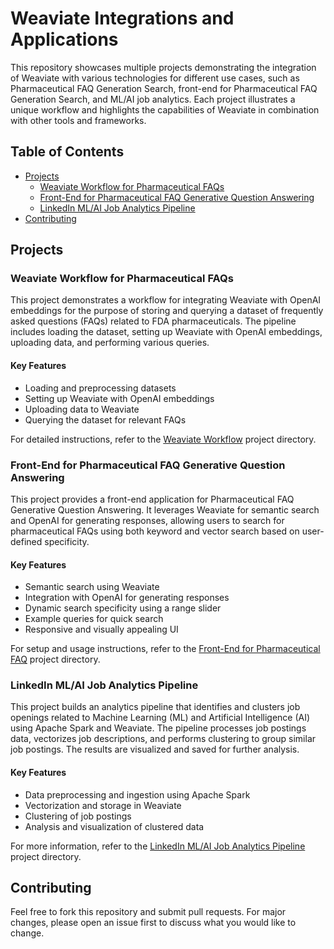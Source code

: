 # Weaviate Integrations and Applications

This repository showcases multiple projects demonstrating the integration of Weaviate with various technologies for different use cases, such as Pharmaceutical FAQ Generation Search, front-end for Pharmaceutical FAQ Generation Search, and ML/AI job analytics. Each project illustrates a unique workflow and highlights the capabilities of Weaviate in combination with other tools and frameworks.

## Table of Contents

- [Projects](#projects)
  - [Weaviate Workflow for Pharmaceutical FAQs](#weaviate-workflow-for-pharmaceutical-faqs)
  - [Front-End for Pharmaceutical FAQ Generative Question Answering](#front-end-for-pharmaceutical-faq-generative-question-answering)
  - [LinkedIn ML/AI Job Analytics Pipeline](#linkedin-mlai-job-analytics-pipeline)
- [Contributing](#contributing)

## Projects

### Weaviate Workflow for Pharmaceutical FAQs

This project demonstrates a workflow for integrating Weaviate with OpenAI embeddings for the purpose of storing and querying a dataset of frequently asked questions (FAQs) related to FDA pharmaceuticals. The pipeline includes loading the dataset, setting up Weaviate with OpenAI embeddings, uploading data, and performing various queries.

#### Key Features

- Loading and preprocessing datasets
- Setting up Weaviate with OpenAI embeddings
- Uploading data to Weaviate
- Querying the dataset for relevant FAQs

For detailed instructions, refer to the [Weaviate Workflow](./weaviate-workflow/README.md) project directory.

### Front-End for Pharmaceutical FAQ Generative Question Answering

This project provides a front-end application for Pharmaceutical FAQ Generative Question Answering. It leverages Weaviate for semantic search and OpenAI for generating responses, allowing users to search for pharmaceutical FAQs using both keyword and vector search based on user-defined specificity.

#### Key Features

- Semantic search using Weaviate
- Integration with OpenAI for generating responses
- Dynamic search specificity using a range slider
- Example queries for quick search
- Responsive and visually appealing UI

For setup and usage instructions, refer to the [Front-End for Pharmaceutical FAQ](./pharma_front_end/README.md) project directory.

### LinkedIn ML/AI Job Analytics Pipeline

This project builds an analytics pipeline that identifies and clusters job openings related to Machine Learning (ML) and Artificial Intelligence (AI) using Apache Spark and Weaviate. The pipeline processes job postings data, vectorizes job descriptions, and performs clustering to group similar job postings. The results are visualized and saved for further analysis.

#### Key Features

- Data preprocessing and ingestion using Apache Spark
- Vectorization and storage in Weaviate
- Clustering of job postings
- Analysis and visualization of clustered data

For more information, refer to the [LinkedIn ML/AI Job Analytics Pipeline](./LinkedIn-ML-AI-job-pipeline/README.md) project directory.

## Contributing

Feel free to fork this repository and submit pull requests. For major changes, please open an issue first to discuss what you would like to change.
